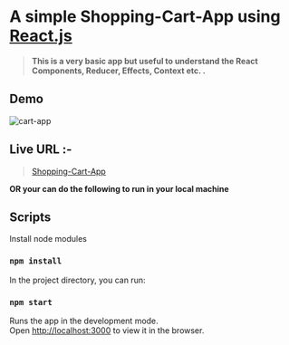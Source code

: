 # A simple Shopping-Cart-App using [React.js](https://reactjs.org)

> **This is a very basic app but useful to understand the React Components, Reducer, Effects, Context etc. .**

## Demo

![cart-app](https://user-images.githubusercontent.com/84847269/128991446-40a836d7-af91-4b04-8373-4aab01e82839.gif)

## Live URL :-

> [Shopping-Cart-App](https://shopping-cart-app-demo.vercel.app/)

**OR your can do the following to run in your local machine**

## Scripts

Install node modules

### `npm install`

In the project directory, you can run:

### `npm start`

Runs the app in the development mode.\
Open [http://localhost:3000](http://localhost:3000) to view it in the browser.
